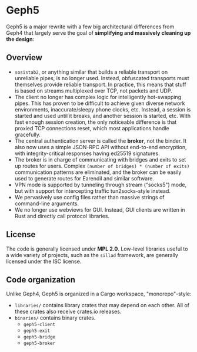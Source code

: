 # Geph5

Geph5 is a major rewrite with a few big architectural differences from Geph4 that largely serve the goal of **simplifying and massively cleaning up the design**:

## Overview

- `sosistab2`, or anything similar that builds a reliable transport on unreliable pipes, is no longer used. Instead, obfuscated transports must themselves provide reliable transport. In practice, this means that stuff is based on streams multiplexed over TCP, not packets and UDP.
- The client no longer has complex logic for intelligently hot-swapping pipes. This has proven to be difficult to achieve given diverse network environments, inaccurate/sleepy phone clocks, etc. Instead, a session is started and used until it breaks, and another session is started, etc. With fast enough session creation, the only noticeable difference is that proxied TCP connections reset, which most applications handle gracefully.
- The central authentication server is called the **broker**, not the binder. It also now uses a simple JSON-RPC API without end-to-end encryption, with integrity-critical responses having ed25519 signatures.
- The broker is in charge of communicating with bridges and exits to set up routes for users. Complex `(number of bridges) * (number of exits)` communication patterns are eliminated, and the broker can be easily used to generate routes for Earendil and similar software.
- VPN mode is supported by tunneling through stream ("socks5") mode, but with support for intercepting traffic tun2socks-style instead.
- We pervasively use config files rather than massive strings of command-line arguments.
- We no longer use webviews for GUI. Instead, GUI clients are written in Rust and directly call protocol libraries.

## License

The code is generally licensed under **MPL 2.0**. Low-level libraries useful to a wide variety of projects, such as the `sillad` framework, are generally licensed under the ISC license.

## Code organization

Unlike Geph4, Geph5 is organized in a Cargo workspace, "monorepo"-style:

- `libraries/` contains library crates that may depend on each other. All of these crates also receive crates.io releases.
- `binaries/` contains binary crates.
  - `geph5-client`
  - `geph5-exit`
  - `geph5-bridge`
  - `geph5-broker`
